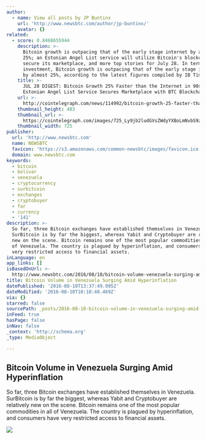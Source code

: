 ```yaml
---
author:
  - name: View all posts by JP Buntinx
    url: 'http://www.newsbtc.com/author/jp-buntinx/'
    avatar: {}
related:
  - score: 0.8468655944
    description: >-
      Bitcoin growth is outpacing that of the early stage internet by almost
      25%; an Estonian Angel List service will utilize Bitcoin's blockchain to
      secure its marketplace, and more top stories for July 28. In terms of
      investment, Bitcoin growth is outpacing that of the early stage internet
      by almost 25%, according to the latest figures compiled by IB Times UK.
    title: >-
      JUL 28 DIGEST: Bitcoin Growth 25% Faster than the Internet in 90s;
      Estonian Angel List Service Secures Marketplace with BTC Blockchain
    url: >-
      http://cointelegraph.com/news/114992/bitcoin-growth-25-faster-than-the-internet-in-90s-estonian-angel-list-service-secures-marketplace-with-btc-blockchain
    thumbnail_height: 483
    thumbnail_url: >-
      https://cointelegraph.com/images/725_Ly9jb2ludGVsZWdyYXBoLmNvbS9zdG9yYWdlL3VwbG9hZHMvdmlldy85OTE5MjU5NTUxNmEyZDIxZWMxOTZiZWQzNjI2MjQ0NS5wbmc=.jpg
    thumbnail_width: 725
publisher:
  url: 'http://www.newsbtc.com'
  name: NEWSBTC
  favicon: 'https://s3.amazonaws.com/common-newsbtc/images/favicon.ico'
  domain: www.newsbtc.com
keywords:
  - bitcoin
  - bolivar
  - venezuela
  - cryptocurrency
  - surbitcoin
  - exchanges
  - cryptobuyer
  - far
  - currency
  - '141'
description: >-
  So far, three Bitcoin exchanges have established themselves in Venezuela.
  SurBitcoin is by far the biggest, whereas Yabit and Cryptobuyer are relatively
  new on the scene. Bitcoin remains one of the most popular commodities in all
  of Venezuela. The country is plagued by hyperinflation, and consumers have
  very restricted access to financial assets.
inLanguage: en
app_links: []
isBasedOnUrl: >-
  http://www.newsbtc.com/2016/08/10/bitcoin-volume-venezuela-surging-amid-hyperinflation/
title: Bitcoin Volume in Venezuela Surging Amid Hyperinflation
datePublished: '2016-08-10T13:37:49.995Z'
dateModified: '2016-08-10T10:18:40.469Z'
via: {}
starred: false
sourcePath: _posts/2016-08-10-bitcoin-volume-in-venezuela-surging-amid-hyperinflation.md
inFeed: true
hasPage: false
inNav: false
_context: 'http://schema.org'
_type: MediaObject

---
```

<article style=""><h1>Bitcoin Volume in Venezuela Surging Amid Hyperinflation</h1><p>So far, three Bitcoin exchanges have established themselves in Venezuela. SurBitcoin is by far the biggest, whereas Yabit and Cryptobuyer are relatively new on the scene. Bitcoin remains one of the most popular commodities in all of Venezuela. The country is plagued by hyperinflation, and consumers have very restricted access to financial assets.</p><img src="http://s3.amazonaws.com/main-newsbtc-images/2016/08/10095535/shutterstock_369151262.jpg" /></article>